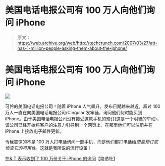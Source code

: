 # 美国电话电报公司有 100 万人向他们询问 iPhone

> 原文：<https://web.archive.org/web/http://techcrunch.com/2007/03/27/att-has-1-million-people-asking-them-about-the-iphone/>

# 美国电话电报公司有 100 万人向他们询问 iPhone

![](img/9bb0efcb781b3e122b8650e2fa888378.png)

可怜的美国电话电报公司！随着 iPhone 人气飙升，发布日期越来越近，超过 100 万人一直在向美国电话电报公司/Cingular 发牢骚，询问他们何时能买到 iPhone。由于美国电话电报公司没有接受这款手机的预订(这是一个明智的举动)，该公司已经开始将客户的注意力引导到一个网页上，在那里他们可以注册并在 iPhone 上接收电子邮件更新。

令我震惊的不是 100 万人打电话询问一部手机，而是他们都打电话给*想要预订或检查它的可用性*。这就是我所说的流行设备！

[在& T 表示收到了 100 万份关于 iPhone 的询问](https://web.archive.org/web/20210119123321/http://news.yahoo.com/s/nm/20070327/wr_nm/cingular_iphone_dc)【路透社】